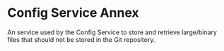 Config Service Annex
====================

An service used by the Config Service to store and retrieve large/binary files
that should not be stored in the Git repository.

